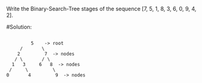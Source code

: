 
Write the Binary-Search-Tree stages of the sequence [7, 5, 1, 8, 3, 6, 0, 9, 4, 2].
             

#Solution:

```

         5    -> root
     /       \ 
    2         7  -> nodes
   / \       / \
  1   3     6   8  -> nodes
 /     \         \ 
0       4         9  -> nodes

```


     
     
      
 
